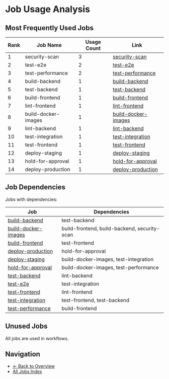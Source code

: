 # Job Usage Analysis

## Most Frequently Used Jobs

| Rank | Job Name | Usage Count | Link |
|------|----------|-------------|------|
| 1 | security-scan | 3 | [security-scan](../jobs/security-scan.md) |
| 2 | test-e2e | 2 | [test-e2e](../jobs/test-e2e.md) |
| 3 | test-performance | 2 | [test-performance](../jobs/test-performance.md) |
| 4 | build-backend | 1 | [build-backend](../jobs/build-backend.md) |
| 5 | test-backend | 1 | [test-backend](../jobs/test-backend.md) |
| 6 | build-frontend | 1 | [build-frontend](../jobs/build-frontend.md) |
| 7 | lint-frontend | 1 | [lint-frontend](../jobs/lint-frontend.md) |
| 8 | build-docker-images | 1 | [build-docker-images](../jobs/build-docker-images.md) |
| 9 | lint-backend | 1 | [lint-backend](../jobs/lint-backend.md) |
| 10 | test-integration | 1 | [test-integration](../jobs/test-integration.md) |
| 11 | test-frontend | 1 | [test-frontend](../jobs/test-frontend.md) |
| 12 | deploy-staging | 1 | [deploy-staging](../jobs/deploy-staging.md) |
| 13 | hold-for-approval | 1 | [hold-for-approval](../jobs/hold-for-approval.md) |
| 14 | deploy-production | 1 | [deploy-production](../jobs/deploy-production.md) |

## Job Dependencies

Jobs with dependencies:

| Job | Dependencies |
|-----|-------------|
| [build-backend](../jobs/build-backend.md) | test-backend |
| [build-docker-images](../jobs/build-docker-images.md) | build-frontend, build-backend, security-scan |
| [build-frontend](../jobs/build-frontend.md) | test-frontend |
| [deploy-production](../jobs/deploy-production.md) | hold-for-approval |
| [deploy-staging](../jobs/deploy-staging.md) | build-docker-images, test-integration |
| [hold-for-approval](../jobs/hold-for-approval.md) | build-docker-images, test-performance |
| [test-backend](../jobs/test-backend.md) | lint-backend |
| [test-e2e](../jobs/test-e2e.md) | test-integration |
| [test-frontend](../jobs/test-frontend.md) | lint-frontend |
| [test-integration](../jobs/test-integration.md) | test-frontend, test-backend |
| [test-performance](../jobs/test-performance.md) | build-frontend |

## Unused Jobs

All jobs are used in workflows.

## Navigation

- [← Back to Overview](../README.md)
- [All Jobs Index](all-jobs.md)
